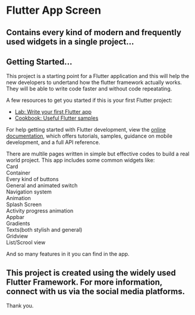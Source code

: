# Flutter App Screen

## Contains every kind of modern and frequently used widgets in a single project...

## Getting Started...

This project is a starting point for a Flutter application and this will help the new developers to undertand how the flutter framework actually works. They will be able to write code faster and without code repeatating.

A few resources to get you started if this is your first Flutter project:

- [Lab: Write your first Flutter app](https://docs.flutter.dev/get-started/codelab)
- [Cookbook: Useful Flutter samples](https://docs.flutter.dev/cookbook)

For help getting started with Flutter development, view the
[online documentation](https://docs.flutter.dev/), which offers tutorials,
samples, guidance on mobile development, and a full API reference.

There are multile pages written in simple but effective codes to build a real world project.
This app includes some common widgets like:<br>
Card<br>
Container<br>
Every kind of buttons<br>
General and animated switch<br>
Navigation system<br>
Animation<br>
Splash Screen<br>
Activity progress animation<br>
Appbar<br>
Gradients<br>
Texts(both stylish and general)<br>
Gridview<br>
List/Scrool view<br>

And so many features in it you can find in the app.<br>
## This project is created using the widely used Flutter Framework. For more information, connect with us via the social media platforms.


Thank you.
